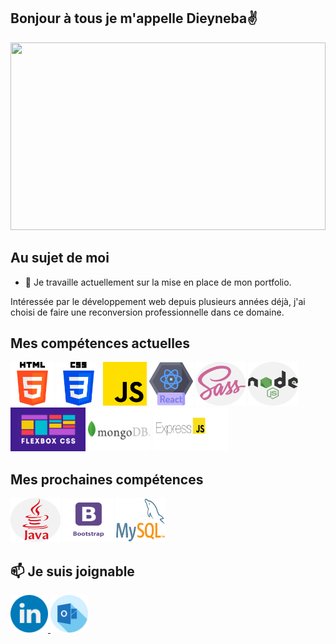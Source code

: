 ## Bonjour à tous je m'appelle Dieyneba✌️


<img src="https://user-images.githubusercontent.com/94062526/216990094-bca769b2-3dd1-45b1-acdf-c62939ddc522.jpg" width="100%" height="300px" objectif-fit="cover" />

<!--/*![Anurag's GitHub stats](https://github-readme-stats.vercel.app/api?username=dieynebafofana&show_icons=true&theme=radical)*/-->

## Au sujet de moi

- 🔭 Je travaille actuellement sur la mise en place de mon portfolio.

<p>Intéressée par le développement web depuis plusieurs années déjà, j'ai choisi de faire une reconversion professionnelle dans ce domaine.<p/>

## Mes compétences actuelles

<div>
<img src="https://github.com/dieynebafofana/dieynebafofana/blob/main/html-5%20(1).png" width="70px" height="70px" border-radius="25px"/>  <img src="https://github.com/dieynebafofana/dieynebafofana/blob/main/css-3.png" width="70px" height="70px"/>  <img src="https://github.com/dieynebafofana/dieynebafofana/blob/main/js.png" width="70px" height="70px"/> 
  <img src="https://github.com/dieynebafofana/dieynebafofana/blob/main/react%20(1).png" width="70px" height="70px"/>  <img src="https://github.com/dieynebafofana/dieynebafofana/blob/main/sass.png" width="80px" height="70px" objectif-fit="cover"/>  <img src="https://github.com/dieynebafofana/dieynebafofana/blob/main/nodejs.png"  width="80px" height="70px" objectif-fit="cover"/>  <img src="https://github.com/dieynebafofana/dieynebafofana/blob/main/iconflexbox.jpg" width="120px" height="70px" />  <img src="https://github.com/dieynebafofana/dieynebafofana/blob/main/MongoDB-Logo.png"  width="100px" height="70px" objectif-fit="cover"/>
 <img src="https://github.com/dieynebafofana/dieynebafofana/blob/main/express-logo-397x180.png" width="120px" height="70px"/>
<div/>


## Mes prochaines compétences 
  
<div>
<img src="https://github.com/dieynebafofana/dieynebafofana/blob/main/java.png" width="80px" height="70px"/>  <img src="https://github.com/dieynebafofana/dieynebafofana/blob/main/bootstrapIcon.png" width="80px" height="70px"/> <img src="https://github.com/dieynebafofana/dieynebafofana/blob/main/logo-mysql.png" width="80px" height="70px"/>
<div/>



## 📫 Je suis joignable
  
<div>
  <a href="https://www.linkedin.com/in/dieyneba-fofana">
<img src="https://github.com/dieynebafofana/dieynebafofana/blob/main/linkedin.png" width="60px" height="60px"/> <a/> <a href="mailto:dieynebafofana@hotmail.fr"> <img src="https://github.com/dieynebafofana/dieynebafofana/blob/main/outlook%20(1).png" width="60px" height="60px"/><a/>
<div/>
